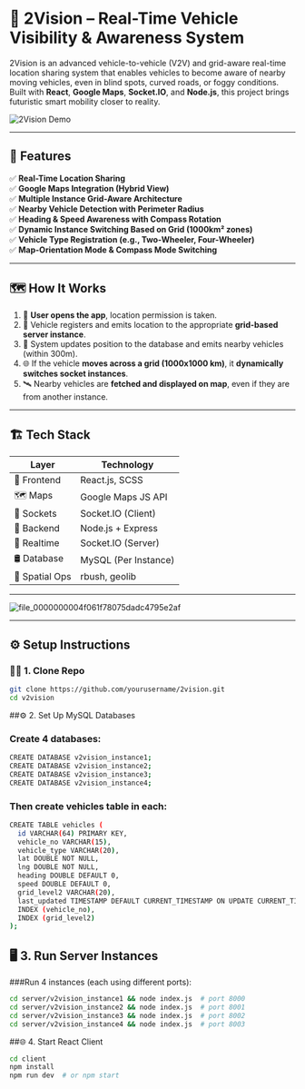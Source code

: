 # 🚗 2Vision – Real-Time Vehicle Visibility & Awareness System

2Vision is an advanced vehicle-to-vehicle (V2V) and grid-aware real-time location sharing system that enables vehicles to become aware of nearby moving vehicles, even in blind spots, curved roads, or foggy conditions. Built with **React**, **Google Maps**, **Socket.IO**, and **Node.js**, this project brings futuristic smart mobility closer to reality.

![2Vision Demo](./preview.gif)

---

## 🚀 Features

✅ **Real-Time Location Sharing**  
✅ **Google Maps Integration (Hybrid View)**  
✅ **Multiple Instance Grid-Aware Architecture**  
✅ **Nearby Vehicle Detection with Perimeter Radius**  
✅ **Heading & Speed Awareness with Compass Rotation**  
✅ **Dynamic Instance Switching Based on Grid (1000km² zones)**  
✅ **Vehicle Type Registration (e.g., Two-Wheeler, Four-Wheeler)**  
✅ **Map-Orientation Mode & Compass Mode Switching** 

---

## 🗺️ How It Works

1. 📍 **User opens the app**, location permission is taken.
2. 📡 Vehicle registers and emits location to the appropriate **grid-based server instance**.
3. 🔄 System updates position to the database and emits nearby vehicles (within 300m).
4. 🌐 If the vehicle **moves across a grid (1000x1000 km)**, it **dynamically switches socket instances**.
5. 🛰️ Nearby vehicles are **fetched and displayed on map**, even if they are from another instance.

---

## 🏗️ Tech Stack

| Layer          | Technology         |
|----------------|--------------------|
| 🧠 Frontend     | React.js, SCSS     |
| 🗺️ Maps         | Google Maps JS API |
| 🔌 Sockets      | Socket.IO (Client) |
| 🧩 Backend      | Node.js + Express  |
| 📡 Realtime     | Socket.IO (Server) |
| 🛢️ Database     | MySQL (Per Instance) |
| 📐 Spatial Ops  | rbush, geolib      |

---

![file_0000000004f061f78075dadc4795e2af](https://github.com/user-attachments/assets/1455d72c-bdee-418d-b15a-80732a4146e6)

---

## ⚙️ Setup Instructions

### 🧑‍💻 1. Clone Repo

```bash
git clone https://github.com/yourusername/2vision.git
cd v2vision
```

##⚙️ 2. Set Up MySQL Databases

### Create 4 databases:

```bash
CREATE DATABASE v2vision_instance1;
CREATE DATABASE v2vision_instance2;
CREATE DATABASE v2vision_instance3;
CREATE DATABASE v2vision_instance4;
```

### Then create vehicles table in each:
```bash
CREATE TABLE vehicles (
  id VARCHAR(64) PRIMARY KEY,
  vehicle_no VARCHAR(15),
  vehicle_type VARCHAR(20),
  lat DOUBLE NOT NULL,
  lng DOUBLE NOT NULL,
  heading DOUBLE DEFAULT 0,
  speed DOUBLE DEFAULT 0,
  grid_level2 VARCHAR(20),
  last_updated TIMESTAMP DEFAULT CURRENT_TIMESTAMP ON UPDATE CURRENT_TIMESTAMP,
  INDEX (vehicle_no),
  INDEX (grid_level2)
);
```

## 🖥️ 3. Run Server Instances
###Run 4 instances (each using different ports):
```bash
cd server/v2vision_instance1 && node index.js  # port 8000
cd server/v2vision_instance2 && node index.js  # port 8001
cd server/v2vision_instance3 && node index.js  # port 8002
cd server/v2vision_instance4 && node index.js  # port 8003
```

##🌐 4. Start React Client
```bash
cd client
npm install
npm run dev  # or npm start
```

